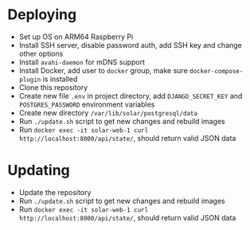 # Deploying

- Set up OS on ARM64 Raspberry Pi
- Install SSH server, disable password auth, add SSH key and change other options
- Install `avahi-daemon` for mDNS support
- Install Docker, add user to `docker` group, make sure `docker-compose-plugin` is installed
- Clone this repository
- Create new file `.env` in project directory, add `DJANGO_SECRET_KEY` and `POSTGRES_PASSWORD` environment variables
- Create new directory `/var/lib/solar/postgresql/data`
- Run `./update.sh` script to get new changes and rebuild images
- Run `docker exec -it solar-web-1 curl http://localhost:8000/api/state/`, should return valid JSON data

# Updating

- Update the repository
- Run `./update.sh` script to get new changes and rebuild images
- Run `docker exec -it solar-web-1 curl http://localhost:8000/api/state/`, should return valid JSON data
